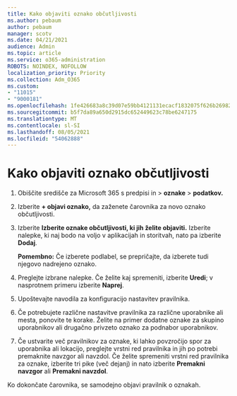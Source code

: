 ```yaml
---
title: Kako objaviti oznako občutljivosti
ms.author: pebaum
author: pebaum
manager: scotv
ms.date: 04/21/2021
audience: Admin
ms.topic: article
ms.service: o365-administration
ROBOTS: NOINDEX, NOFOLLOW
localization_priority: Priority
ms.collection: Adm_O365
ms.custom:
- "11015"
- "9000181"
ms.openlocfilehash: 1fe426683a8c39d07e59bb4121131ecacf1832075f626b26982ec0ede3c24698
ms.sourcegitcommit: b5f7da89a650d2915dc652449623c78be6247175
ms.translationtype: MT
ms.contentlocale: sl-SI
ms.lasthandoff: 08/05/2021
ms.locfileid: "54062888"
---
```

# <a name="how-to-publish-a-sensitivity-label"></a>Kako objaviti oznako občutljivosti

1. Obiščite središče za Microsoft 365 s predpisi in > **oznake**  >  **podatkov.**

1. Izberite **+ objavi oznako,** da zaženete čarovnika za novo oznako občutljivosti.

1. Izberite **Izberite oznake občutljivosti, ki jih želite objaviti.** Izberite nalepke, ki naj bodo na voljo v aplikacijah in storitvah, nato pa izberite **Dodaj**.

    **Pomembno:** Če izberete podlabel, se prepričajte, da izberete tudi njegovo nadrejeno oznako.

1. Preglejte izbrane nalepke. Če želite kaj spremeniti, izberite **Uredi**; v nasprotnem primeru izberite **Naprej**.

1. Upoštevajte navodila za konfiguracijo nastavitev pravilnika.

1. Če potrebujete različne nastavitve pravilnika za različne uporabnike ali mesta, ponovite te korake. Želite na primer dodatne oznake za skupino uporabnikov ali drugačno privzeto oznako za podnabor uporabnikov.

1. Če ustvarite več pravilnikov za oznake, ki lahko povzročijo spor za uporabnika ali lokacijo, preglejte vrstni red pravilnika in jih po potrebi premaknite navzgor ali navzdol. Če želite spremeniti vrstni red pravilnika za oznake, izberite tri pike (več dejanj) in nato izberite **Premakni navzgor** ali **Premakni navzdol**.

Ko dokončate čarovnika, se samodejno objavi pravilnik o oznakah.
